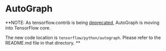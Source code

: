 # AutoGraph

**NOTE: As tensorflow.contrib is being
[deprecated](https://github.com/tensorflow/community/pull/18), AutoGraph is
moving into TensorFlow core.

The new code location is `tensorflow/python/autograph`. Please refer to the
README.md file in that directory.
**
